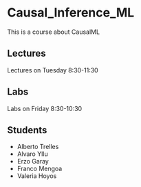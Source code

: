 # Causal_Inference_ML
This is a course about CausalML

## Lectures
Lectures on Tuesday 8:30-11:30 

## Labs
Labs on Friday 8:30-10:30 

## Students
* Alberto Trelles
* Alvaro Yllu
* Erzo Garay
* Franco Mengoa
* Valeria Hoyos
